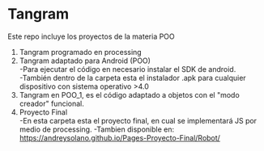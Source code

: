 # Tangram
Este repo incluye los proyectos de la materia POO

1. Tangram programado en processing
2. Tangram adaptado para Android (POO) <br />
	-Para ejecutar el código en necesario instalar el SDK de android. <br />
	-También dentro de la carpeta esta el instalador .apk para cualquier dispositivo con sistema operativo >4.0<br />
3. Tangram en POO_1, es el código adaptado a objetos con el "modo creador" funcional.
4. Proyecto Final <br />
	-En esta carpeta esta el proyecto final, en cual se implementará JS por medio de processing. 
	-Tambien disponible en:<br/>
	https://andreysolano.github.io/Pages-Proyecto-Final/Robot/

